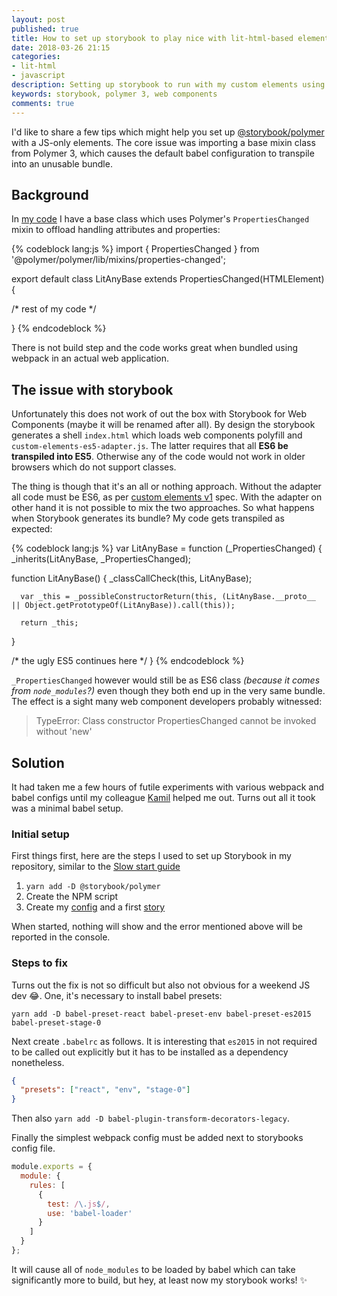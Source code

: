 ```yaml
---
layout: post
published: true
title: How to set up storybook to play nice with lit-html-based element
date: 2018-03-26 21:15
categories:
- lit-html
- javascript
description: Setting up storybook to run with my custom elements using lit-html and Polymer 3
keywords: storybook, polymer 3, web components
comments: true
---
```


I'd like to share a few tips which might help you set up [@storybook/polymer][sb] with a JS-only elements. The
core issue was importing a base mixin class from Polymer 3, which causes the default babel configuration to 
transpile into an unusable bundle.

<!--more-->

## Background

In [my code][lit-any] I have a base class which uses Polymer's `PropertiesChanged` mixin to offload handling attributes
and properties:

{% codeblock lang:js %}
import { PropertiesChanged } from '@polymer/polymer/lib/mixins/properties-changed';

export default class LitAnyBase extends PropertiesChanged(HTMLElement) {

  /* rest of my code */

}
{% endcodeblock %}

There is not build step and the code works great when bundled using webpack in an actual web application.

## The issue with storybook

Unfortunately this does not work of out the box with Storybook for Web Components (maybe it will be renamed
after all). By design the storybook generates a shell `index.html` which loads web components polyfill and 
`custom-elements-es5-adapter.js`. The latter requires that all **ES6 be transpiled into ES5**. Otherwise any of
the code would not work in older browsers which do not support classes. 

The thing is though that it's an all or nothing approach. Without the adapter all code must be ES6, as per
[custom elements v1][v1] spec. With the adapter on other hand it is not possible to mix the two approaches. So what
happens when Storybook generates its bundle? My code gets transpiled as expected:

{% codeblock lang:js %}
var LitAnyBase = function (_PropertiesChanged) {
  _inherits(LitAnyBase, _PropertiesChanged);

  function LitAnyBase() {
    _classCallCheck(this, LitAnyBase);
    
      var _this = _possibleConstructorReturn(this, (LitAnyBase.__proto__ || Object.getPrototypeOf(LitAnyBase)).call(this));

      return _this;
  }
    
  /* the ugly ES5 continues here */
}
{% endcodeblock %}

`_PropertiesChanged` however would still be as ES6 class _(because it comes from `node_modules`?)_ even though
they both end up in the very same bundle. The effect is a sight many web component developers probably witnessed:

> TypeError: Class constructor PropertiesChanged cannot be invoked without 'new' 

## Solution

It had taken me a few hours of futile experiments with various webpack and babel configs until my colleague 
[Kamil][riscent] helped me out. Turns out all it took was a minimal babel setup. 

### Initial setup 

First things first, here are the steps I used to set up Storybook in my repository, similar to the
[Slow start guide](https://storybook.js.org/basics/slow-start-guide/)

1. `yarn add -D @storybook/polymer`
1. Create the NPM script
1. Create my [config]() and a first [story]()

When started, nothing will show and the error mentioned above will be reported in the console.

### Steps to fix

Turns out the fix is not so difficult but also not obvious for a weekend JS dev :joy:.
One, it's necessary to install babel presets:

```
yarn add -D babel-preset-react babel-preset-env babel-preset-es2015 babel-preset-stage-0
```
 
Next create `.babelrc` as follows. It is interesting that `es2015` in not required to be called out
explicitly but it has to be installed as a dependency nonetheless.

```json
{
  "presets": ["react", "env", "stage-0"]
}
```

Then also `yarn add -D babel-plugin-transform-decorators-legacy`.

Finally the simplest webpack config must be added next to storybooks config file.

```js
module.exports = {
  module: {
    rules: [
      {
        test: /\.js$/,
        use: 'babel-loader'
      }
    ]
  }
};
```

It will cause all of `node_modules` to be loaded by babel which can take significantly more to build, but
hey, at least now my storybook works! :sparkles:

[sb]: https://www.npmjs.com/package/@storybook/polymer
[lit-any]: https://github.com/wikibus/lit-any
[riscent]: https://twitter.com/riscent
[v1]: https://developers.google.com/web/fundamentals/web-components/customelements#define
